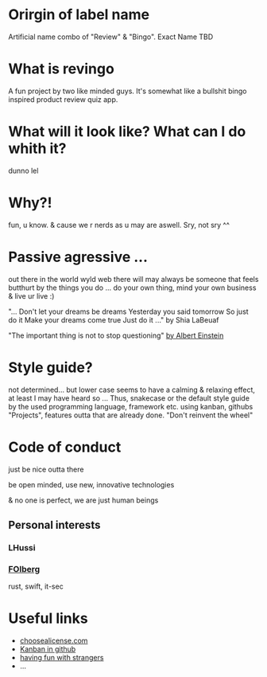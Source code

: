 # Orirgin of label name
Artificial name combo of "Review" &amp; "Bingo". Exact Name TBD

# What is revingo
A fun project by two like minded guys.
It's somewhat like a bullshit bingo inspired product review quiz app.

# What will it look like? What can I do whith it?
dunno lel

# Why?!

fun, u know. 
& cause we r nerds as u may are aswell. Sry, not sry ^^

# Passive agressive ...
out there in the world wyld web there will may always be someone that feels butthurt by the things you do ...
do your own thing, mind your own business & live ur live :)

"... Don't let your dreams be dreams
Yesterday you said tomorrow
So just do it
Make your dreams come true
Just do it ..." by Shia LaBeuaf

"The important thing is not to stop questioning"  [by Albert Einstein](https://books.google.at/books?id=dlYEAAAAMBAJ&pg=PA64&dq=%22The+important+thing+is+not+to+stop+questioning.+Curiosity+%22&hl=de&sa=X&ved=0ahUKEwil46HHqbDkAhUMtosKHTUuDmsQ6AEIKTAA#v=onepage&q=%22The%20important%20thing%20is%20not%20to%20stop%20questioning.%20Curiosity%20%22&f=false)


# Style guide?
not determined...
but lower case seems to have a calming & relaxing effect, at least I may have heard so ...
Thus, snakecase or the default style guide by the used programming language, framework etc.
using kanban, githubs "Projects", features outta that are already done. "Don't reinvent the wheel"


# Code of conduct
just be nice outta there

be open minded, use new, innovative technologies

& no one is perfect, we are just human beings

## Personal interests
### LHussi
### [FOlberg](https://github.com/FOlberg)
rust, swift, it-sec


# Useful links
- [choosealicense.com](https://choosealicense.com/licenses/gpl-3.0/)
- [Kanban in github](https://libliboom.medium.com/how-to-use-automated-kanban-in-github-cf073f18a6c8)
- [having fun with strangers]("https://www.meetup.com/about/")
- ... 
